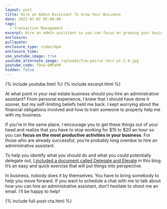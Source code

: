 ```yaml
---
layout: post
title: Hire an Admin Assistant To Grow Your Business
date: 2022-07-07 05:00:00
tags:
  - Transaction Management
excerpt: Hire an admin assistant so you can focus on growing your business.
enclosure:
pullquote:
enclosure_type: video/mp4
enclosure_time:
use_youtube_image: true
youtube_alternate_image: /uploads/tim-peirce-recr-yt-1-4.jpg
youtube_code: fDxw-QMhahM
hidden: false
---
```

{% include youtube.html %} {% include excerpt.html %}

At what point in your real estate business should you hire an administrative assistant? From personal experience, I knew that I should have done it sooner, but my self-limiting beliefs held me back. I kept worrying about the financial obligations involved and how to train someone to properly help me with my business.&nbsp;

If you’re in the same place, I encourage you to get these things out of your head and realize that you have to stop working for $15 to $20 an hour so you can **focus on the most productive activities in your business**. For those who are already successful, you’re probably long overdue to hire an administrative assistant.&nbsp;

To help you identify what you should do and what you could potentially delegate out, [I included a document called Delegate and Elevate](/uploads/EOS_Tool_Delegate_Elevate_EDITABLE.docx) in this blog. It’s an easy and quick exercise that will put things into perspective.&nbsp;

In business, nobody does it by themselves. You have to bring somebody to help you move forward. If you want to schedule a chat with me to talk about how you can hire an administrative assistant, don’t hesitate to shoot me an email. I’ll be happy to help\!

{% include full-post-cta.html %}
